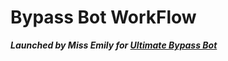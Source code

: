 # Bypass Bot WorkFlow


<b><i>Launched by Miss Emily for [Ultimate Bypass Bot](https://t.me/UltimateBypass_Bot)</i></b>